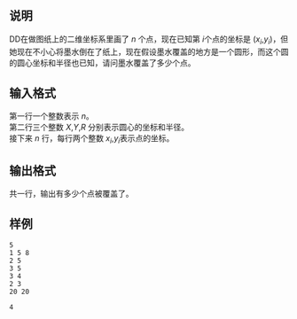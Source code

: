 <h2>说明</h2>

DD在做图纸上的二维坐标系里画了 $n$ 个点，现在已知第 $i$个点的坐标是 ($x_i$&#44;$y_i$)，但她现在不小心将墨水倒在了纸上，现在假设墨水覆盖的地方是一个圆形，而这个圆的圆心坐标和半径也已知，请问墨水覆盖了多少个点。
<h2>输入格式</h2>

第一行一个整数表示 $n$。<br>第二行三个整数 $X$&#44;$Y$&#44;$R$ 分别表示圆心的坐标和半径。<br>接下来 $n$ 行，每行两个整数 $x_i$&#44;$y_i$表示点的坐标。

<h2>输出格式</h2>

共一行，输出有多少个点被覆盖了。

<h2>样例</h2>
<pre><code class="language-input1">5
1 5 8
2 5
3 5
3 4
2 3
20 20</code></pre><pre><code class="language-output1">4</code></pre>
